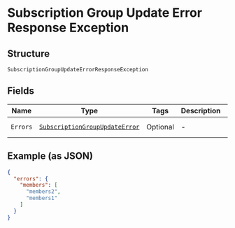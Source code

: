 
# Subscription Group Update Error Response Exception

## Structure

`SubscriptionGroupUpdateErrorResponseException`

## Fields

| Name | Type | Tags | Description | Getter | Setter |
|  --- | --- | --- | --- | --- | --- |
| `Errors` | [`SubscriptionGroupUpdateError`](../../doc/models/subscription-group-update-error.md) | Optional | - | SubscriptionGroupUpdateError getErrors() | setErrors(SubscriptionGroupUpdateError errors) |

## Example (as JSON)

```json
{
  "errors": {
    "members": [
      "members2",
      "members1"
    ]
  }
}
```

